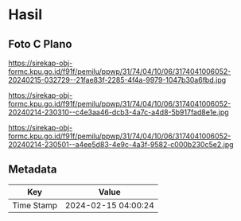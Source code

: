 # Hasil

## Foto C Plano

https://sirekap-obj-formc.kpu.go.id/f91f/pemilu/ppwp/31/74/04/10/06/3174041006052-20240215-032729--21fae83f-2285-4f4a-9979-1047b30a6fbd.jpg

https://sirekap-obj-formc.kpu.go.id/f91f/pemilu/ppwp/31/74/04/10/06/3174041006052-20240214-230310--c4e3aa46-dcb3-4a7c-a4d8-5b917fad8e1e.jpg

https://sirekap-obj-formc.kpu.go.id/f91f/pemilu/ppwp/31/74/04/10/06/3174041006052-20240214-230501--a4ee5d83-4e9c-4a3f-9582-c000b230c5e2.jpg


## Metadata

| Key        | Value               |
| ---------- | ------------------- |
| Time Stamp | 2024-02-15 04:00:24 |



